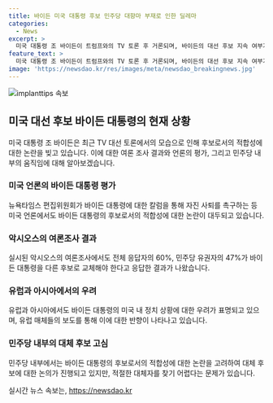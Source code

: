 ```yaml
---
title: 바이든 미국 대통령 후보 민주당 대항마 부재로 인한 딜레마
categories:
  - News
excerpt: >
  미국 대통령 조 바이든이 트럼프와의 TV 토론 후 거론되며, 바이든의 대선 후보 지속 여부가 논란이 되고 있다. 민주당 안에서도 후보 교체를 요구하는 목소리가 나오고 있지만 대체자가 부족한 상황이며, 바이든은 재선 포기 의향이 없다. 뉴욕타임스는 바이든의 자진 사퇴를 촉구하고, 유럽과 아시아에서도 바이든의 모습에 대한 우려가 표출되고 있다. 바이든은 자신의 안목과 옳고 그름을 안다며 결단력을 보였으며, 영부인의 영향력이 대두되고 있다. 요약하자면, 바이든의 대선 후보로서의 미래가 불투명한 상황이다.
feature_text: >
  미국 대통령 조 바이든이 트럼프와의 TV 토론 후 거론되며, 바이든의 대선 후보 지속 여부가 논란이 되고 있다. 민주당 안에서도 후보 교체를 요구하는 목소리가 나오고 있지만 대체자가 부족한 상황이며, 바이든은 재선 포기 의향이 없다. 뉴욕타임스는 바이든의 자진 사퇴를 촉구하고, 유럽과 아시아에서도 바이든의 모습에 대한 우려가 표출되고 있다. 바이든은 자신의 안목과 옳고 그름을 안다며 결단력을 보였으며, 영부인의 영향력이 대두되고 있다. 요약하자면, 바이든의 대선 후보로서의 미래가 불투명한 상황이다.
image: 'https://newsdao.kr/res/images/meta/newsdao_breakingnews.jpg'
---
```


<p><img src="https://newsdao.kr/res/images/meta/newsdao_breakingnews.jpg" alt="implanttips 속보" /></p>

<h2 data-ke-size="size26">미국 대선 후보 바이든 대통령의 현재 상황</h2>

<p data-ke-size="size16">미국 대통령 조 바이든은 최근 TV 대선 토론에서의 모습으로 인해 후보로서의 적합성에 대한 논란을 빚고 있습니다. 이에 대한 여론 조사 결과와 언론의 평가, 그리고 민주당 내부의 움직임에 대해 알아보겠습니다.</p>

<h3><b>미국 언론의 바이든 대통령 평가</b></h3>

<p data-ke-size="size16">뉴욕타임스 편집위원회가 바이든 대통령에 대한 칼럼을 통해 자진 사퇴를 촉구하는 등 미국 언론에서도 바이든 대통령의 후보로서의 적합성에 대한 논란이 대두되고 있습니다.</p>

<h3><b>악시오스의 여론조사 결과</b></h3>

<p data-ke-size="size16">실시된 악시오스의 여론조사에서도 전체 응답자의 60%, 민주당 유권자의 47%가 바이든 대통령을 다른 후보로 교체해야 한다고 응답한 결과가 나왔습니다.</p>

<h3><b>유럽과 아시아에서의 우려</b></h3>

<p data-ke-size="size16">유럽과 아시아에서도 바이든 대통령의 미국 내 정치 상황에 대한 우려가 표명되고 있으며, 유럽 매체들의 보도를 통해 이에 대한 반향이 나타나고 있습니다.</p>

<h3><b>민주당 내부의 대체 후보 고심</b></h3>

<p data-ke-size="size16">민주당 내부에서는 바이든 대통령의 후보로서의 적합성에 대한 논란을 고려하여 대체 후보에 대한 논의가 진행되고 있지만, 적절한 대체자를 찾기 어렵다는 문제가 있습니다.</p>
실시간 뉴스 속보는, <a href="https://newsdao.kr" rel="dofollow">https://newsdao.kr</a>


